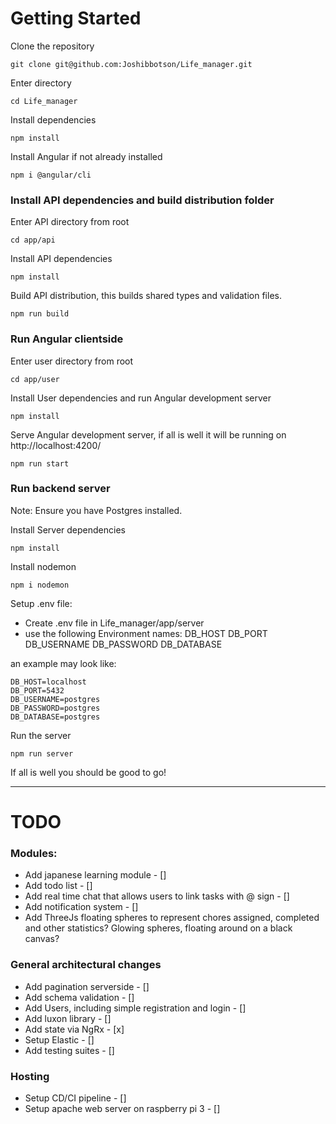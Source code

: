 # Getting Started

Clone the repository

```shell
git clone git@github.com:Joshibbotson/Life_manager.git
```

Enter directory

```shell
cd Life_manager
```

Install dependencies

```shell
npm install
```

Install Angular if not already installed

```shell
npm i @angular/cli
```

### Install API dependencies and build distribution folder

Enter API directory from root

```shell
cd app/api
```

Install API dependencies

```shell
npm install
```

Build API distribution, this builds shared types and validation files.

```shell
npm run build
```

### Run Angular clientside

Enter user directory from root

```shell
cd app/user
```

Install User dependencies and run Angular development server

```shell
npm install
```

Serve Angular development server, if all is well it will be running on http://localhost:4200/

```shell
npm run start
```

### Run backend server

Note: Ensure you have Postgres installed.

Install Server dependencies

```shell
npm install
```

Install nodemon

```shell
npm i nodemon
```

Setup .env file:

- Create .env file in Life_manager/app/server
- use the following Environment names:
  DB_HOST
  DB_PORT
  DB_USERNAME
  DB_PASSWORD
  DB_DATABASE

an example may look like:

```shell
DB_HOST=localhost
DB_PORT=5432
DB_USERNAME=postgres
DB_PASSWORD=postgres
DB_DATABASE=postgres
```

Run the server

```shell
npm run server
```

If all is well you should be good to go!

---

# TODO

### Modules:

- Add japanese learning module - []
- Add todo list - []
- Add real time chat that allows users to link tasks with @ sign - []
- Add notification system - []
- Add ThreeJs floating spheres to represent chores assigned, completed and other statistics? Glowing spheres, floating around on a black canvas?

### General architectural changes

- Add pagination serverside - []
- Add schema validation - []
- Add Users, including simple registration and login - []
- Add luxon library - []
- Add state via NgRx - [x]
- Setup Elastic - []
- Add testing suites - []

### Hosting

- Setup CD/CI pipeline - []
- Setup apache web server on raspberry pi 3 - []
